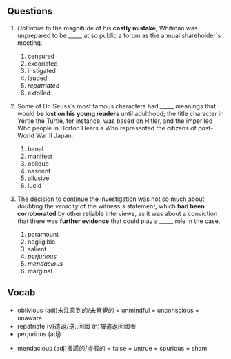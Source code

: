 ## Questions

1. *Oblivious* to the magnitude of his **costly mistake**, Whitman was unprepared to be _____ at so public a forum as the annual shareholder`s meeting.
	1. censured
	1. excoriated
	1. instigated
	1. lauded
	1. *repatriated*
	1. extolled

2. Some of Dr. Seuss`s most famous characters had _____ meanings that would **be lost on his young readers** until adulthood; the title character in Yertle the Turtle, for instance, was based on Hitler, and the imperiled Who people in Horton Hears a Who represented the citizens of post-World War II Japan.
	1. banal
	1. manifest
	1. oblique
	1. nascent
	1. allusive
	1. lucid

3. The decision to continue the investigation was not so much about doubting the *veracity* of the witness`s statement, which **had been corroborated** by other reliable interviews, as it was about a conviction that there was **further evidence** that could play a _____ role in the case.
	1. paramount
	1. negligible
	1. salient
	1. *perjurious*
	1. *mendacious*
	1. marginal

## Vocab
- oblivious (adj)未注意到的/未察覺的 = unmindful = unconscious = unaware
- repatriate (v)遣返/送..回國 (n)被遣返回國者
- perjurious (adj)
+ mendacious (adj)撒謊的/虛假的 = false = untrue = spurious = sham